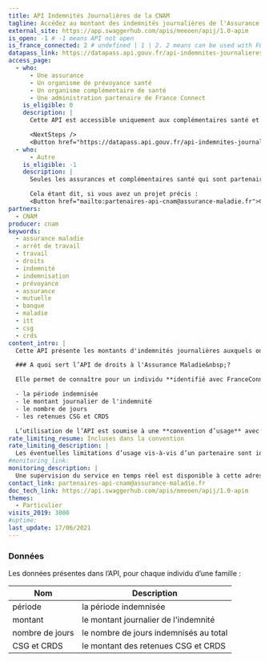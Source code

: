 ```yaml
---
title: API Indemnités Journalières de la CNAM
tagline: Accédez au montant des indemnités journalières de l'Assurance Maladie payé à un assuré sur une période.
external_site: https://app.swaggerhub.com/apis/meeoen/apij/1.0-apim
is_open: -1 # -1 means API not open
is_france_connected: 2 # undefined | 1 | 2. 2 means can be used with FC, 2 means has to be used with FC
datapass_link: https://datapass.api.gouv.fr/api-indemnites-journalieres-cnam
access_page: 
  - who:
      - Une assurance
      - Un organisme de prévoyance santé
      - Un organisme complémentaire de santé
      - Une administration partenaire de France Connect
    is_eligible: 0
    description: |
      Cette API est accessible uniquement aux complémentaires santé et assurances partenaires de France Connect. 

      <NextSteps />
      <Button href="https://datapass.api.gouv.fr/api-indemnites-journalieres-cnam">Remplir une demande</Button>
  - who:
      - Autre
    is_eligible: -1
    description: |
      Seules les assurances et complémentaires santé qui sont partenaires de France Connect sont éligibles. 

      Cela étant dit, si vous avez un projet précis :
      <Button href="mailto:partenaires-api-cnam@assurance-maladie.fr">Contactez-nous pour exposer votre projet</Button>
partners:
  - CNAM
producer: cnam
keywords:
  - assurance maladie
  - arrêt de travail
  - travail
  - droits
  - indemnité
  - indemnisation
  - prévoyance
  - assurance
  - mutuelle
  - banque
  - maladie
  - itt
  - csg
  - crds
content_intro: |
  Cette API présente les montants d'indemnités journalières auxquels ont droit les assurés, grâce au régime général de l’Assurance Maladie.

  ### A quoi sert l’API de droits à l'Assurance Maladie&nbsp;?

  Elle permet de connaître pour un individu **identifié avec FranceConnect**&nbsp;:

  - la période indemnisée
  - le montant journalier de l'indemnité
  - le nombre de jours
  - les retenues CSG et CRDS

  L’utilisation de l’API est soumise à une **convention d’usage** avec la Caisse Nationale d’Assurance Maladie.
rate_limiting_resume: Incluses dans la convention
rate_limiting_description: |
  Les éventuelles limitations d’usage vis-à-vis d’un partenaire sont incluses dans la convention.
#monitoring_link: 
monitoring_description: |
  Une supervision du service en temps réel est disponible à cette adresse.
contact_link: partenaires-api-cnam@assurance-maladie.fr	
doc_tech_link: https://api.swaggerhub.com/apis/meeoen/apij/1.0-apim
themes:
  - Particulier
visits_2019: 3000
#uptime: 
last_update: 17/06/2021
---
```


### Données

Les données présentes dans l’API, pour chaque individu d’une famille&nbsp;:

| Nom                  | Description                                                                                   |
| -------------------- | --------------------------------------------------------------------------------------------- |
| période              | la période indemnisée                                                                         |
| montant              | le montant journalier de l'indemnité                                                          |
| nombre de jours      | le nombre de jours indemnisés au total                                                        |
| CSG et CRDS          | le montant des retenues CSG et CRDS                                                           |
